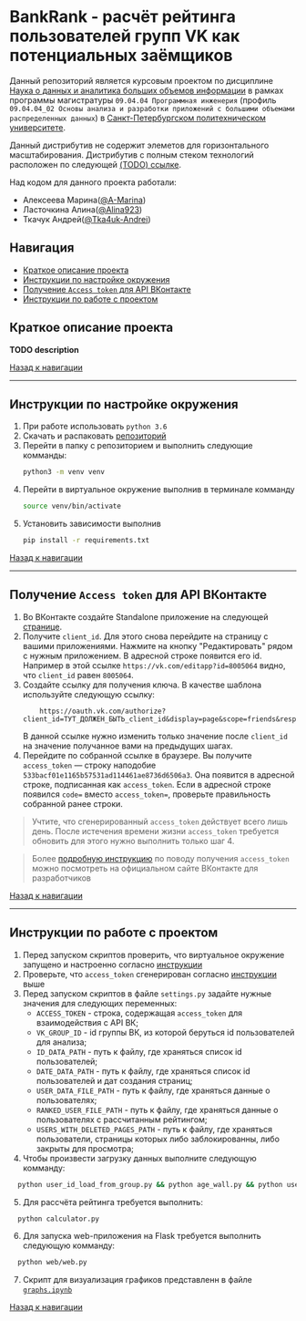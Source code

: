 # BankRank - расчёт рейтинга пользователей групп VK как потенциальных заёмщиков

Данный репозиторий является курсовым проектом по дисциплине [Наука о данных и аналитика больших объемов информации](https://github.com/Tka4uk-Andrei/semesters_description/blob/master/semester_1.md#наука-о-данных-и-аналитика-больших-объемов-информации) в рамках программы магистратуры `09.04.04 Программная инженерия` (профиль `09.04.04_02 Основы анализа и разработки приложений с большими объемами распределенных данных`) в [Санкт-Петербургском политехническом университете](https://www.spbstu.ru).

Данный дистрибутив не содержит элеметов для горизонтального масштабирования. Дистрибутив с полным стеком технологий расположен по следующей [(TODO) ссылке](TODO).

Над кодом для данного проекта работали:
- Алексеева Марина([@A-Marina](https://github.com/A-Marina))
- Ласточкина Алина([@Alina923](https://github.com/Alina923))
- Ткачук Андрей([@Tka4uk-Andrei](https://github.com/Tka4uk-Andrei))

## Навигация
- [Краткое описание проекта](#краткое-описание-проекта)
- [Инструкции по настройке окружения](#инструкции-по-настройке-окружения)
- [Получение `Access token` для API ВКонтакте](#получение-access-token-для-api-вконтакте)
- [Инструкции по работе с проектом](#инструкции-по-работе-с-проектом)

## Краткое описание проекта

__TODO description__

[Назад к навигации](#навигация)

---
## Инструкции по настройке окружения

1. При работе использовать `python 3.6`
2. Скачать и распаковать [репозиторий](https://github.com/Tka4uk-Andrei/BankRank/archive/refs/heads/main.zip)
3. Перейти в папку с репозиторием и  выполнить следующие комманды:
   ```bash
   python3 -m venv venv
   ```
4. Перейти в виртуальное окружение выполнив в терминале комманду
   ```bash 
   source venv/bin/activate
   ```
5. Установить зависимости выполнив
   ```bash
   pip install -r requirements.txt
   ```

[Назад к навигации](#навигация)

---

## Получение `Access token` для API ВКонтакте

1. Во ВКонтакте создайте Standalone приложение на следующей [странице](https://vk.com/apps?act=manage).
2. Получите `client_id`. Для этого cнова перейдите на страницу с вашими приложениями. Нажмите на кнопку "Редактировать" рядом с 
   нужным приложением. В адресной строке появится его id. Например в этой ссылке `https://vk.com/editapp?id=8005064` видно, что 
   `client_id` равен `8005064`.
3. Создайте ссылку для получения ключа. В качестве шаблона используйте следующую ссылку:
   ``` 
       https://oauth.vk.com/authorize?client_id=ТУТ_ДОЛЖЕН_БЫТЬ_client_id&display=page&scope=friends&response_type=token&v=5.92&state=123456
   ```
   В данной ссылке нужно изменить только значение после `client_id` на значение получанное вами на предыдущих шагах.
4. Перейдите по собранной ссылке в браузере. Вы получите `access_token` — строку наподобие `533bacf01e1165b57531ad114461ae8736d6506a3`. 
   Она появится в адресной строке, подписанная как `access_token`. Если в адресной строке появился `code=` вместо `access_token=`, 
   проверьте правильность собранной ранее строки.

> Учтите, что сгенерированный `access_token` действует всего лишь день. После истечения времени жизни `access_token` требуется обновить для этого нужно выполнить только шаг 4.

> Более [подробную инструкцию](https://dev.vk.com/api/access-token/implicit-flow-user) по поводу получения `access_token` можно посмотреть на официальном сайте ВКонтакте для разработчиков

[Назад к навигации](#навигация)

---

## Инструкции по работе с проектом

1. Перед запуском скриптов проверить, что виртуальное окружение запущено и настроенно согласно [инструкции](#инструкции-по-настройке-окружения)
2. Проверьте, что `access_token` сгенерирован согласно [инструкции](#получение-access-token-для-api-вконтакте) выше
3. Перед запуском скриптов в файле `settings.py` задайте нужные значения для следующих переменных:
    - `ACCESS_TOKEN` - строка, содержащая `access_token` для взаимодействия с API ВК;
    - `VK_GROUP_ID` - id группы ВК, из которой беруться id пользователей для анализа;
    - `ID_DATA_PATH` - путь к файлу, где храняться список id пользователей;
    - `DATE_DATA_PATH` - путь к файлу, где храняться список id пользователей и дат создания страниц;
    - `USER_DATA_FILE_PATH` - путь к файлу, где храняться данные о пользователях;
    - `RANKED_USER_FILE_PATH` - путь к файлу, где храняться данные о пользователях с рассчитанным 
      рейтингом;
    - `USERS_WITH_DELETED_PAGES_PATH` - путь к файлу, где храняться пользователи, страницы которых либо 
      заблокированны, либо закрыты для просмотра;
4. Чтобы произвести загрузку данных выполните следующую комманду:
  ```bash
    python user_id_load_from_group.py && python age_wall.py && python user_data_load.py 
  ```
5. Для рассчёта рейтинга требуется выполнить:
  ```bash
    python calculator.py
  ```
6. Для запуска web-приложения на Flask требуется выполнить следующую комманду:
  ```bash
    python web/web.py
  ```
7. Скрипт для визуализация графиков представленн в файле [`graphs.ipynb`](graphs.ipynb)

[Назад к навигации](#навигация)
